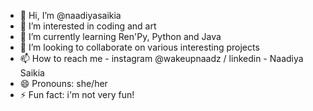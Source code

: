 - 👋 Hi, I’m @naadiyasaikia
- 👀 I’m interested in coding and art
- 🌱 I’m currently learning Ren'Py, Python and Java
- 💞️ I’m looking to collaborate on various interesting projects
- 📫 How to reach me - instagram @wakeupnaadz / linkedin - Naadiya Saikia
- 😄 Pronouns: she/her
- ⚡ Fun fact: i'm not very fun!

<!---
naadiyasaikia/naadiyasaikia is a ✨ special ✨ repository because its `README.md` (this file) appears on your GitHub profile.
You can click the Preview link to take a look at your changes.
--->
